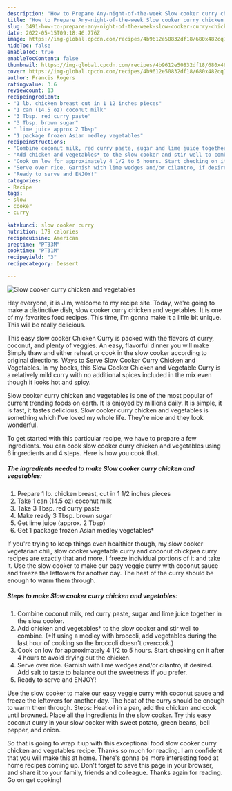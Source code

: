 ```yaml
---
description: "How to Prepare Any-night-of-the-week Slow cooker curry chicken and vegetables"
title: "How to Prepare Any-night-of-the-week Slow cooker curry chicken and vegetables"
slug: 3491-how-to-prepare-any-night-of-the-week-slow-cooker-curry-chicken-and-vegetables
date: 2022-05-15T09:18:46.776Z
image: https://img-global.cpcdn.com/recipes/4b9612e50832df18/680x482cq70/slow-cooker-curry-chicken-and-vegetables-recipe-main-photo.jpg
hideToc: false
enableToc: true
enableTocContent: false
thumbnail: https://img-global.cpcdn.com/recipes/4b9612e50832df18/680x482cq70/slow-cooker-curry-chicken-and-vegetables-recipe-main-photo.jpg
cover: https://img-global.cpcdn.com/recipes/4b9612e50832df18/680x482cq70/slow-cooker-curry-chicken-and-vegetables-recipe-main-photo.jpg
author: Francis Rogers
ratingvalue: 3.6
reviewcount: 13
recipeingredient:
- "1 lb. chicken breast cut in 1 12 inches pieces"
- "1 can (14.5 oz) coconut milk"
- "3 Tbsp. red curry paste"
- "3 Tbsp. brown sugar"
- " lime juice approx 2 Tbsp"
- "1 package frozen Asian medley vegetables"
recipeinstructions:
- "Combine coconut milk, red curry paste, sugar and lime juice together in the slow cooker."
- "Add chicken and vegetables* to the slow cooker and stir well to combine. (*If using a medley with broccoli, add vegetables during the last hour of cooking so the broccoli doesn&#39;t overcook.)"
- "Cook on low for approximately 4 1/2 to 5 hours. Start checking on it after 4 hours to avoid drying out the chicken."
- "Serve over rice. Garnish with lime wedges and/or cilantro, if desired. Add salt to taste to balance out the sweetness if you prefer."
- "Ready to serve and ENJOY!"
categories:
- Recipe
tags:
- slow
- cooker
- curry

katakunci: slow cooker curry 
nutrition: 179 calories
recipecuisine: American
preptime: "PT33M"
cooktime: "PT31M"
recipeyield: "3"
recipecategory: Dessert

---
```



![Slow cooker curry chicken and vegetables](https://img-global.cpcdn.com/recipes/4b9612e50832df18/680x482cq70/slow-cooker-curry-chicken-and-vegetables-recipe-main-photo.jpg)

Hey everyone, it is Jim, welcome to my recipe site. Today, we're going to make a distinctive dish, slow cooker curry chicken and vegetables. It is one of my favorites food recipes. This time, I'm gonna make it a little bit unique. This will be really delicious.

This easy slow cooker Chicken Curry is packed with the flavors of curry, coconut, and plenty of veggies. An easy, flavorful dinner you will make Simply thaw and either reheat or cook in the slow cooker according to original directions. Ways to Serve Slow Cooker Curry Chicken and Vegetables. In my books, this Slow Cooker Chicken and Vegetable Curry is a relatively mild curry with no additional spices included in the mix even though it looks hot and spicy.

Slow cooker curry chicken and vegetables is one of the most popular of current trending foods on earth. It is enjoyed by millions daily. It is simple, it is fast, it tastes delicious. Slow cooker curry chicken and vegetables is something which I've loved my whole life. They're nice and they look wonderful.


To get started with this particular recipe, we have to prepare a few ingredients. You can cook slow cooker curry chicken and vegetables using 6 ingredients and 4 steps. Here is how you cook that.

<!--inarticleads1-->

##### The ingredients needed to make Slow cooker curry chicken and vegetables:

1. Prepare 1 lb. chicken breast, cut in 1 1/2 inches pieces
1. Take 1 can (14.5 oz) coconut milk
1. Take 3 Tbsp. red curry paste
1. Make ready 3 Tbsp. brown sugar
1. Get  lime juice (approx. 2 Tbsp)
1. Get 1 package frozen Asian medley vegetables*


If you&#39;re trying to keep things even healthier though, my slow cooker vegetarian chili, slow cooker vegetable curry and coconut chickpea curry recipes are exactly that and more. I freeze individual portions of it and take it. Use the slow cooker to make our easy veggie curry with coconut sauce and freeze the leftovers for another day. The heat of the curry should be enough to warm them through. 

<!--inarticleads2-->

##### Steps to make Slow cooker curry chicken and vegetables:

1. Combine coconut milk, red curry paste, sugar and lime juice together in the slow cooker.
1. Add chicken and vegetables* to the slow cooker and stir well to combine. (*If using a medley with broccoli, add vegetables during the last hour of cooking so the broccoli doesn&#39;t overcook.)
1. Cook on low for approximately 4 1/2 to 5 hours. Start checking on it after 4 hours to avoid drying out the chicken.
1. Serve over rice. Garnish with lime wedges and/or cilantro, if desired. Add salt to taste to balance out the sweetness if you prefer.
1. Ready to serve and ENJOY!

Use the slow cooker to make our easy veggie curry with coconut sauce and freeze the leftovers for another day. The heat of the curry should be enough to warm them through. Steps: Heat oil in a pan, add the chicken and cook until browned. Place all the ingredients in the slow cooker. Try this easy coconut curry in your slow cooker with sweet potato, green beans, bell pepper, and onion. 

So that is going to wrap it up with this exceptional food slow cooker curry chicken and vegetables recipe. Thanks so much for reading. I am confident that you will make this at home. There's gonna be more interesting food at home recipes coming up. Don't forget to save this page in your browser, and share it to your family, friends and colleague. Thanks again for reading. Go on get cooking!
